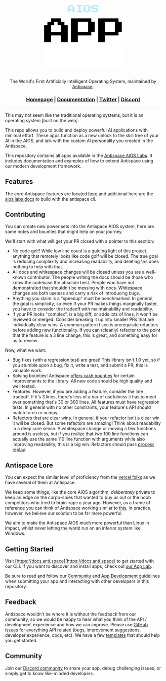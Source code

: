 <div align="center">
<!-- <picture>
  <img alt="antispace" media="(prefers-color-scheme: light)" src="/docs/antispace.svg" width="50%" height="auto">
</picture> <br/><br/> -->
<picture>
  <img alt="antispace" media="(prefers-color-scheme: light)" src="/docs/aios.svg" width="20%" height="auto">
</picture><br/><br/>
<picture>
  <img alt="aios labs" media="(prefers-color-scheme: light)" src="/docs/app.svg" width="50%" height="auto">
</picture>
<picture>
  <img alt="aios labs" media="(prefers-color-scheme: light)" src="/docs/lab.svg" width="50%" height="auto">
</picture><br/><br/>

  The World's First Artificially Intelligent Operating System, maintained by [Antispace](https://anti.space).

<h3>
  
[Homepage](https://anti.space) | [Documentation](https://docs.anti.space/) | [Twitter](https://x.com/antispaceAI) | [Discord](https://discord.gg/64XZqNU6JF)

</h3>
</div>

---

This may not seem like the traditional operating systems, but it is an operating system [built on the web]. 

This repo allows you to build and deploy powerful AI applications with minimal effort. These apps function as a new unlock to the skill tree of your AI in the AIOS, and talk with the custom AI personality you created in the Antispace.

This repository contains all apps available in the [Antispace AIOS Labs](https://anti.space/lab). It includes documentation and examples of how to extend Antispace using our modern development framework.

## Features
The core Antispace features are located [here](https://anti.space/features) and additional here are the [aios labs docs](https://docs.anti.space) to build with the antispace cli.

## Contributing
<!-- 
There has been a lot of interest in antispace lately. Following these guidelines will help your PR get accepted.
 -->
You can create new power sets into the Antispace AIOS system, here are some notes and bounties that might help on your journey.

We'll start with what will get your PR closed with a pointer to this section:

- No code golf! While low line count is a guiding light of this project, anything that remotely looks like code golf will be closed. The true goal is reducing complexity and increasing readability, and deleting \ns does nothing to help with that.
- All docs and whitespace changes will be closed unless you are a well-known contributor. The people writing the docs should be those who know the codebase the absolute best. People who have not demonstrated that shouldn't be messing with docs. Whitespace changes are both useless and carry a risk of introducing bugs.
- Anything you claim is a "speedup" must be benchmarked. In general, the goal is simplicity, so even if your PR makes things marginally faster, you have to consider the tradeoff with maintainability and readability.
- If your PR looks "complex", is a big diff, or adds lots of lines, it won't be reviewed or merged. Consider breaking it up into smaller PRs that are individually clear wins. A common pattern I see is prerequisite refactors before adding new functionality. If you can (cleanly) refactor to the point that the feature is a 3 line change, this is great, and something easy for us to review.

Now, what we want:

- Bug fixes (with a regression test) are great! This library isn't 1.0 yet, so if you stumble upon a bug, fix it, write a test, and submit a PR, this is valuable work.
- Solving bounties! Antispace [offers cash bounties](https://docs.google.com/spreadsheets/d/1-PbP6IwWgx0jXhpSDgni8c_k0t055KBbwXeNE_mJkhs/edit?usp=sharing) for certain improvements to the library. All new code should be high quality and well tested.
- Features. However, if you are adding a feature, consider the line tradeoff. If it's 3 lines, there's less of a bar of usefulness it has to meet over something that's 30 or 300 lines. All features must have regression tests. In general with no other constraints, your feature's API should match torch or numpy.
- Refactors that are clear wins. In general, if your refactor isn't a clear win it will be closed. But some refactors are amazing! Think about readability in a deep core sense. A whitespace change or moving a few functions around is useless, but if you realize that two 100 line functions can actually use the same 110 line function with arguments while also improving readability, this is a big win. Refactors should pass [process replay](#process-replay-tests).

## Antispace Lore
You can expect the similar level of proficiency from the [vercel folks](https://github.com/vercel) as we have several of them at Antispace.

We keep some things, like the core AIOS algorithm, _deliberately_ private to keep an edge on the corpo-spies that wanted to buy us out or the noob competitors who tried to brain-rape a year ago. However, as a frame of reference you can think of Antispace working similar to [this](https://x.com/karpathy/status/1723140519554105733?ref_src=twsrc%5Etfw%7Ctwcamp%5Etweetembed%7Ctwterm%5E1723140519554105733%7Ctwgr%5Eafeded018909f97cd262a3bea79519ea5861f7db%7Ctwcon%5Es1_&ref_url=https%3A%2F%2Fcdn.embedly.com%2Fwidgets%2Fmedia.html%3Ftype%3Dtext2Fhtmlkey%3Da19fcc184b9711e1b4764040d3dc5c07schema%3Dtwitterurl%3Dhttps3A%2F%2Ftwitter.com%2Fkarpathy%2Fstatus%2F17231405195541057333Fs3D4626t3DuuEcj3Up_XwhDshmNCpLBQimage%3Dhttps3A%2F%2Fabs.twimg.com%2Ferrors%2Flogo46x38.png). In practice, however, we believe our solution to be far more powerful. 

We aim to make the Antispace AIOS much more powerful than Linux in impact, whilst never letting the world run on an inferior system like Windows.

## Getting Started

Visit [https://docs.anti.space](https://docs.anti.space) to get started with our CLI. If you want to discover and install apps, check out [our App Lab](https://anti.space/apps).

Be sure to read and follow our [Community](https://anti.space/community) and [App Development](https://docs.anti.space/app-development) guidelines when submitting your app and interacting with other developers in this repository.

## Feedback

Antispace wouldn't be where it is without the feedback from our community, so we would be happy to hear what you think of the API / development experience and how we can improve. Please use [GitHub issues](https://github.com/antispace/app-lab/issues/new/choose) for everything API related (bugs, improvement suggestions, developer experience, docs, etc). We have a few [templates](https://github.com/Antispace-AI/aios-labs/tree/main/examples) that should help you get started.

## Community

Join our [Discord community](https://discord.gg/64XZqNU6JF) to share your app, debug challenging issues, or simply get to know like-minded developers.
